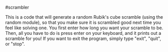 #scrambler

This is a code that will generate a random Rubik's cube scramble (using the random module), so that you make sure it is scrambled good next time you feel like solving one.
You first enter how long you want your scramble to be.
Then, all you have to do is press enter on your keyboard, and it prints out a scramble for you!
If you want to exit the program, simply type "exit", "quit", or "stop".
